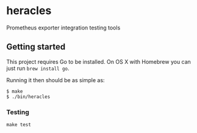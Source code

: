 # heracles

Prometheus exporter integration testing tools

## Getting started

This project requires Go to be installed. On OS X with Homebrew you can just run `brew install go`.

Running it then should be as simple as:

```console
$ make
$ ./bin/heracles
```

### Testing

``make test``